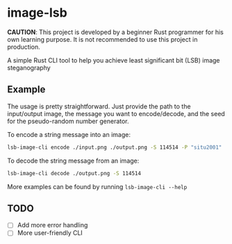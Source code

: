 # image-lsb

**CAUTION**: This project is developed by a beginner Rust programmer for his own learning purpose. It is not recommended to use this project in production.

A simple Rust CLI tool to help you achieve least significant bit (LSB) image steganography

## Example

The usage is pretty straightforward. Just provide the path to the input/output image, the message you want to encode/decode, and the seed for the pseudo-random number generator.

To encode a string message into an image:

```bash
lsb-image-cli encode ./input.png ./output.png -S 114514 -P "situ2001"
```

To decode the string message from an image:

```bash
lsb-image-cli decode ./output.png -S 114514
```

More examples can be found by running `lsb-image-cli --help`

## TODO

- [ ] Add more error handling
- [ ] More user-friendly CLI
